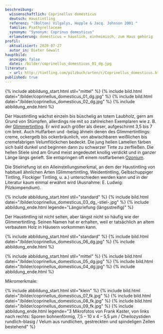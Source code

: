 ```yaml
---
beschreibung:
  wissenschaftlich: Coprinellus domesticus
  deutsch: Haustintling
  referenz: "(Bolton) Vilgalys, Hopple & Jacq. Johnson 2001 "
  familie: Psathyrellaceae
  synonym: "Synonym: Coprinus domesticus"
  erlaeuterung: domesticus = häuslich, einheimisch, zum Haus gehörig
profil:
  aktualisiert: 2020-07-27
  autor_in: Dieter Gewalt
hauptbild:
  anzeige: false
  datei: /bilder/coprinellus_domesticus_01_dg.jpg
literatur:
  - url: http://tintling.com/pilzbuch/arten/c/Coprinellus_domesticus.html
published: true
---
```

{% include abbildung_start.html stil="mittel" %}
{% include bild.html datei="/bilder/coprinellus_domesticus_01_dg.jpg" %}
{% include bild.html datei="/bilder/coprinellus_domesticus_02_dg.jpg" %}
{% include abbildung_ende.html %}

Der Haustintling wächst einzeln bis büschelig an totem Laubholz, gern am Grund von Stümpfen, allerdings nie mit so zahlreichen Exemplaren wie z. B. der [Glimmertintling](/pilze/coprinellus-micaceus-glimmertintling). Er wird auch größer als dieser, aufgeschirmt 3,5 bis 7 cm breit. Auch Hutfarben und -belag ähneln denen des Glimmertintlings: creme, ockergelb bis ockerbräunlich, von abwischbaren weißlichen bis cremefabrigen Velumflöckchen bedeckt. Die jung hellen Lamellen färben sich bald dunkel und beginnen dann zu schwarzer Tinte zu zerfließen. Die hellen Stiele sind am Grund meist angedeutet knollig verdickt und in ganzer Länge längs gerieft. Sie entspringen oft einem rostfarbenen [Ozonium](Ozonium "Glossar").

Die Stielriefung ist ein Alleinstellungsmerkmal, an dem der Haustintling von habituell ähnlichen Arten (Glimmertintling, Weidentintling, Gelbschuppiger Tintling, Flockiger Tintling, u. a.) unterschieden werden kann und in der Literatur kaum einmal erwähnt wird (Ausnahme: E. Ludwig: Pilzkompendium).

{% include abbildung_start.html stil="standard" %}
{% include bild.html datei="/bilder/coprinellus_domesticus_03_dg_-stiel-.jpg" %}
{% include abbildung_ende.html legende="Längsriefung (längsstreifig)" %}

Der Haustintling ist nicht selten, aber längst nicht so häufig wie der Glimmertintling. Seinen Namen hat er erhalten, weil er tatsächlich an altem verbautem Holz in Häusern vorkommen kann.

{% include abbildung_start.html stil="standard" %}
{% include bild.html datei="/bilder/coprinellus_domesticus_06_dg.jpg" %}
{% include abbildung_ende.html %}

{% include abbildung_start.html stil="mittel" %}
{% include bild.html datei="/bilder/coprinellus_domesticus_05_dg.jpg" %}
{% include bild.html datei="/bilder/coprinellus_domesticus_04_dg.jpg" %}
{% include abbildung_ende.html %}

Mikromerkmale:

{% include abbildung_start.html stil="klein" %}
{% include bild.html datei="/bilder/coprinellus_domesticus_07_fk.jpg" %}
{% include bild.html datei="/bilder/coprinellus_domesticus_08_fk.jpg" %}
{% include bild.html datei="/bilder/coprinellus_domesticus_09_fk.jpg" %}
{% include abbildung_ende.html legende="3 Mikrofotos von Frank Kaster, von links nach rechts: Sporen bohnenförmig, 7,5 – 10 x 4 – 5,5 µm / Cheilozystiden rundlich-blasig / Velum aus rundlichen, gestreckten und spindeligen Zellen bestehend" %}